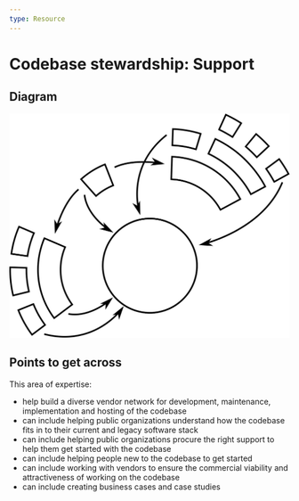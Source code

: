 ```yaml
---
type: Resource
---
```


# Codebase stewardship: Support

## Diagram

![graphical representation of interactions between various actors around a codebase](codebase-support.svg)

## Points to get across

This area of expertise:

* help build a diverse vendor network for development, maintenance, implementation and hosting of the codebase
* can include helping public organizations understand how the codebase fits in to their current and legacy software stack
* can include helping public organizations procure the right support to help them get started with the codebase
* can include helping people new to the codebase to get started
* can include working with vendors to ensure the commercial viability and attractiveness of working on the codebase
* can include creating business cases and case studies
